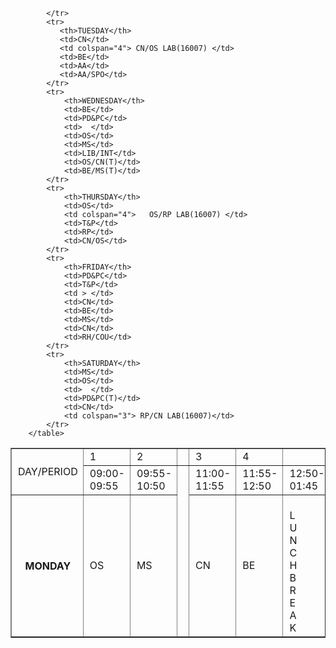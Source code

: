 <!DOCTYPE html>
<html>
    <head><link rel="stylesheet" href="style.css">
<title>Time Table</title>
    <style>
        th, td {
  padding-left: 10px;
}
    </style>
    </head>
    <body>
        <table border="1" cellspacing="0">
            <tr>
              <td rowspan="2">DAY/PERIOD</td>  
              <td>1</td>
              <td>2</td>
              <td>   </td>
              <td>3</td>
              <td>4</td>
              <td>      </td>
              <td>5</td>
              <td>6</td>
              <td>7</td>
            </tr>
            <td>09:00-09:55</td>
            <td>09:55-10:50</td>
            <td rowspan="2">   </td>
            <td>11:00-11:55</td>
            <td>11:55-12:50</td>
            <td>12:50-01:45</td>
            <td>01:45-2:40</td>
            <td>02:40-03:35</td>
            <td>03:35-04:30</td>
            <tr>
                <th>MONDAY</th>
                <td>OS</td>
                <td>MS</td>
                <td> CN </td>
                <td>BE</td>
                <td rowspan="6"><br>L<br>U<br>N<br>C<br>H<br>B<br>R<br>E<br>A<br>K</td>
                <td>T&P</td>
                <td>PD&PC</td>
                <td>MS/BE(T)</td>
                
            </tr>
            <tr>
               <th>TUESDAY</th> 
               <td>CN</td>
               <td colspan="4"> CN/OS LAB(16007) </td>
               <td>BE</td>
               <td>AA</td>
               <td>AA/SPO</td>
            </tr>
            <tr>
                <th>WEDNESDAY</th>
                <td>BE</td>
                <td>PD&PC</td>
                <td>  </td>
                <td>OS</td>
                <td>MS</td>
                <td>LIB/INT</td>
                <td>OS/CN(T)</td>
                <td>BE/MS(T)</td>
            </tr>
            <tr>
                <th>THURSDAY</th>
                <td>OS</td>
                <td colspan="4">   OS/RP LAB(16007) </td>
                <td>T&P</td>
                <td>RP</td>
                <td>CN/OS</td>
            </tr>
            <tr>
                <th>FRIDAY</th>
                <td>PD&PC</td>
                <td>T&P</td>
                <td > </td>
                <td>CN</td>
                <td>BE</td>
                <td>MS</td>
                <td>CN</td>
                <td>RH/COU</td>
            </tr>
            <tr>
                <th>SATURDAY</th>
                <td>MS</td>
                <td>OS</td>
                <td>  </td>
                <td>PD&PC(T)</td>
                <td>CN</td>
                <td colspan="3"> RP/CN LAB(16007)</td>
            </tr>
        </table>

</body>
</html>

